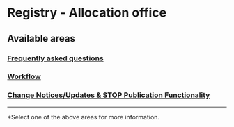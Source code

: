 # Registry - Allocation office

## Available areas

### [Frequently asked questions](faq/faq_registry.md)

### [Workflow](documentation/Workflow_Public.md)

### [Change Notices/Updates & STOP Publication Functionality](documentation/STOP_update_and_change_notices.md)


---

*Select one of the above areas for more information.
